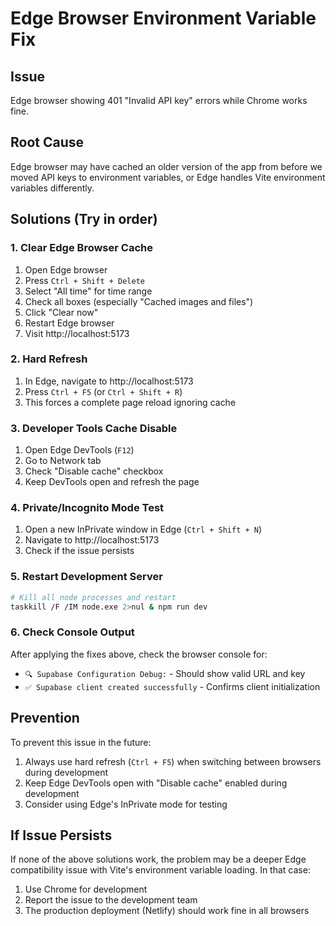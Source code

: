 # Edge Browser Environment Variable Fix

## Issue
Edge browser showing 401 "Invalid API key" errors while Chrome works fine.

## Root Cause
Edge browser may have cached an older version of the app from before we moved API keys to environment variables, or Edge handles Vite environment variables differently.

## Solutions (Try in order)

### 1. Clear Edge Browser Cache
1. Open Edge browser
2. Press `Ctrl + Shift + Delete`
3. Select "All time" for time range
4. Check all boxes (especially "Cached images and files")
5. Click "Clear now"
6. Restart Edge browser
7. Visit http://localhost:5173

### 2. Hard Refresh
1. In Edge, navigate to http://localhost:5173
2. Press `Ctrl + F5` (or `Ctrl + Shift + R`)
3. This forces a complete page reload ignoring cache

### 3. Developer Tools Cache Disable
1. Open Edge DevTools (`F12`)
2. Go to Network tab
3. Check "Disable cache" checkbox
4. Keep DevTools open and refresh the page

### 4. Private/Incognito Mode Test
1. Open a new InPrivate window in Edge (`Ctrl + Shift + N`)
2. Navigate to http://localhost:5173
3. Check if the issue persists

### 5. Restart Development Server
```bash
# Kill all node processes and restart
taskkill /F /IM node.exe 2>nul & npm run dev
```

### 6. Check Console Output
After applying the fixes above, check the browser console for:
- `🔍 Supabase Configuration Debug:` - Should show valid URL and key
- `✅ Supabase client created successfully` - Confirms client initialization

## Prevention
To prevent this issue in the future:
1. Always use hard refresh (`Ctrl + F5`) when switching between browsers during development
2. Keep Edge DevTools open with "Disable cache" enabled during development
3. Consider using Edge's InPrivate mode for testing

## If Issue Persists
If none of the above solutions work, the problem may be a deeper Edge compatibility issue with Vite's environment variable loading. In that case:
1. Use Chrome for development
2. Report the issue to the development team
3. The production deployment (Netlify) should work fine in all browsers